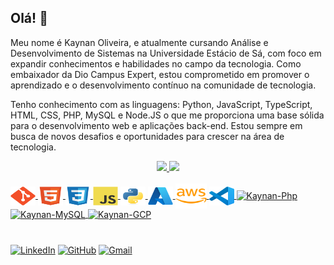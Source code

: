 ## Olá! 👋


Meu nome é Kaynan Oliveira, e atualmente cursando Análise e Desenvolvimento de Sistemas na Universidade Estácio de Sá, com foco em expandir conhecimentos e habilidades no campo da tecnologia. Como embaixador da Dio Campus Expert, estou comprometido em promover o aprendizado e o desenvolvimento contínuo na comunidade de tecnologia.

Tenho conhecimento com as linguagens: Python, JavaScript, TypeScript, HTML, CSS, PHP, MySQL e Node.JS o que me proporciona uma base sólida para o desenvolvimento web e aplicações back-end. Estou sempre em busca de novos desafios e oportunidades para crescer na área de tecnologia.

<div align = "center">
  <a href="https://github.com/kaynanoliveira">
  <img height = "180em" src = "https://github-readme-stats.vercel.app/api?username=kaynanoliveira&show_icons=true&theme=dracula&include_all_commits=true&count_private=true" />
  <img height = "180em" src = "https://github-readme-stats.vercel.app/api/top-langs/?username=kaynanoliveira&layout=compact&langs_count=7&theme=dracula" />
</div>
<div style = "display: inline_block"> <br>
  <img align = "center" alt = "Kaynan-Git" height = "30" width = "40" src = https://github.com/devicons/devicon/blob/master/icons/git/git-original.svg>
   <img align = "center" alt = "Kaynan-HTML" height = "30" width = "40" src = https://raw.githubusercontent.com/devicons/devicon/2ae2a900d2f041da66e950e4d48052658d850630/icons/html5/html5-original.svg>
  <img align = "center" alt = "Kaynan-CSS" height = "30" width = "40" src = https://raw.githubusercontent.com/devicons/devicon/2ae2a900d2f041da66e950e4d48052658d850630/icons/css3/css3-original.svg>
  <img align = "center" alt = "Kaynan-Js" height = "30" width = "40" src = https://raw.githubusercontent.com/devicons/devicon/2ae2a900d2f041da66e950e4d48052658d850630/icons/javascript/javascript-original.svg>
  <img align = "center" alt = "Kaynan-Python" height = "30" width = "40" src = https://raw.githubusercontent.com/devicons/devicon/2ae2a900d2f041da66e950e4d48052658d850630/icons/python/python-original.svg>
  <img align = "center" alt = "Kaynan-Azure" height = "30" width = "40" src = https://github.com/devicons/devicon/blob/master/icons/azure/azure-original.svg>
  <img align = "center" alt = "Kaynan-AWS" height = "40" width = "50" src = https://github.com/devicons/devicon/blob/master/icons/amazonwebservices/amazonwebservices-plain-wordmark.svg>
  <img align = "center" alt = "Kaynan-VS Code" height = "30" width = "40" src = https://github.com/devicons/devicon/blob/master/icons/vscode/vscode-original.svg>
  <img align = "center" alt = "Kaynan-Php" height = "50" width = "60" src="https://cdn.jsdelivr.net/gh/devicons/devicon@latest/icons/php/php-original.svg" />
  <img align = "center" alt = "Kaynan-MySQL" height = "60" width = "70" src="https://cdn.jsdelivr.net/gh/devicons/devicon@latest/icons/mysql/mysql-original-wordmark.svg" />
  <img align = "center" alt = "Kaynan-GCP" height = "60" width = "70" src="https://cdn.jsdelivr.net/gh/devicons/devicon@latest/icons/googlecloud/googlecloud-original.svg" />
                        
</div>

# 

<div>

[![LinkedIn](https://img.shields.io/badge/LinkedIn-0077B5?style=for-the-badge&logo=linkedin&logoColor=white)](https://www.linkedin.com/in/kaynanoliveira/) [![GitHub](https://img.shields.io/badge/GitHub-100000?style=for-the-badge&logo=github&logoColor=white)](https://github.com/kaynanoliveira) [![Gmail](https://img.shields.io/badge/Gmail-333333?style=for-the-badge&logo=gmail&logoColor=red)](mailto:kaynanoliveira357@gmail.com)
</div>
